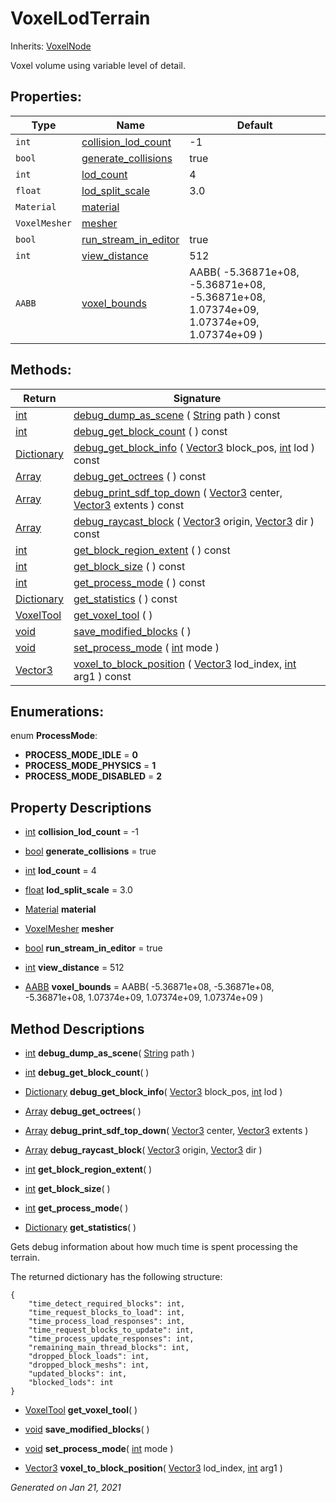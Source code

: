 # VoxelLodTerrain

Inherits: [VoxelNode](VoxelNode.md)


Voxel volume using variable level of detail.

## Properties: 


Type           | Name                                             | Default                                                                                 
-------------- | ------------------------------------------------ | ----------------------------------------------------------------------------------------
`int`          | [collision_lod_count](#i_collision_lod_count)    | -1                                                                                      
`bool`         | [generate_collisions](#i_generate_collisions)    | true                                                                                    
`int`          | [lod_count](#i_lod_count)                        | 4                                                                                       
`float`        | [lod_split_scale](#i_lod_split_scale)            | 3.0                                                                                     
`Material`     | [material](#i_material)                          |                                                                                         
`VoxelMesher`  | [mesher](#i_mesher)                              |                                                                                         
`bool`         | [run_stream_in_editor](#i_run_stream_in_editor)  | true                                                                                    
`int`          | [view_distance](#i_view_distance)                | 512                                                                                     
`AABB`         | [voxel_bounds](#i_voxel_bounds)                  | AABB( -5.36871e+08, -5.36871e+08, -5.36871e+08, 1.07374e+09, 1.07374e+09, 1.07374e+09 ) 
<p></p>

## Methods: 


Return                                                                              | Signature                                                                                                                                                                                                                                   
----------------------------------------------------------------------------------- | --------------------------------------------------------------------------------------------------------------------------------------------------------------------------------------------------------------------------------------------
[int](https://docs.godotengine.org/en/stable/classes/class_int.html)                | [debug_dump_as_scene](#i_debug_dump_as_scene) ( [String](https://docs.godotengine.org/en/stable/classes/class_string.html) path ) const                                                                                                     
[int](https://docs.godotengine.org/en/stable/classes/class_int.html)                | [debug_get_block_count](#i_debug_get_block_count) ( ) const                                                                                                                                                                                 
[Dictionary](https://docs.godotengine.org/en/stable/classes/class_dictionary.html)  | [debug_get_block_info](#i_debug_get_block_info) ( [Vector3](https://docs.godotengine.org/en/stable/classes/class_vector3.html) block_pos, [int](https://docs.godotengine.org/en/stable/classes/class_int.html) lod ) const                  
[Array](https://docs.godotengine.org/en/stable/classes/class_array.html)            | [debug_get_octrees](#i_debug_get_octrees) ( ) const                                                                                                                                                                                         
[Array](https://docs.godotengine.org/en/stable/classes/class_array.html)            | [debug_print_sdf_top_down](#i_debug_print_sdf_top_down) ( [Vector3](https://docs.godotengine.org/en/stable/classes/class_vector3.html) center, [Vector3](https://docs.godotengine.org/en/stable/classes/class_vector3.html) extents ) const 
[Array](https://docs.godotengine.org/en/stable/classes/class_array.html)            | [debug_raycast_block](#i_debug_raycast_block) ( [Vector3](https://docs.godotengine.org/en/stable/classes/class_vector3.html) origin, [Vector3](https://docs.godotengine.org/en/stable/classes/class_vector3.html) dir ) const               
[int](https://docs.godotengine.org/en/stable/classes/class_int.html)                | [get_block_region_extent](#i_get_block_region_extent) ( ) const                                                                                                                                                                             
[int](https://docs.godotengine.org/en/stable/classes/class_int.html)                | [get_block_size](#i_get_block_size) ( ) const                                                                                                                                                                                               
[int](https://docs.godotengine.org/en/stable/classes/class_int.html)                | [get_process_mode](#i_get_process_mode) ( ) const                                                                                                                                                                                           
[Dictionary](https://docs.godotengine.org/en/stable/classes/class_dictionary.html)  | [get_statistics](#i_get_statistics) ( ) const                                                                                                                                                                                               
[VoxelTool](VoxelTool.md)                                                           | [get_voxel_tool](#i_get_voxel_tool) ( )                                                                                                                                                                                                     
[void](#)                                                                           | [save_modified_blocks](#i_save_modified_blocks) ( )                                                                                                                                                                                         
[void](#)                                                                           | [set_process_mode](#i_set_process_mode) ( [int](https://docs.godotengine.org/en/stable/classes/class_int.html) mode )                                                                                                                       
[Vector3](https://docs.godotengine.org/en/stable/classes/class_vector3.html)        | [voxel_to_block_position](#i_voxel_to_block_position) ( [Vector3](https://docs.godotengine.org/en/stable/classes/class_vector3.html) lod_index, [int](https://docs.godotengine.org/en/stable/classes/class_int.html) arg1 ) const           
<p></p>

## Enumerations: 

enum **ProcessMode**: 

- **PROCESS_MODE_IDLE** = **0**
- **PROCESS_MODE_PHYSICS** = **1**
- **PROCESS_MODE_DISABLED** = **2**


## Property Descriptions

- [int](https://docs.godotengine.org/en/stable/classes/class_int.html)<span id="i_collision_lod_count"></span> **collision_lod_count** = -1


- [bool](https://docs.godotengine.org/en/stable/classes/class_bool.html)<span id="i_generate_collisions"></span> **generate_collisions** = true


- [int](https://docs.godotengine.org/en/stable/classes/class_int.html)<span id="i_lod_count"></span> **lod_count** = 4


- [float](https://docs.godotengine.org/en/stable/classes/class_float.html)<span id="i_lod_split_scale"></span> **lod_split_scale** = 3.0


- [Material](https://docs.godotengine.org/en/stable/classes/class_material.html)<span id="i_material"></span> **material**


- [VoxelMesher](VoxelMesher.md)<span id="i_mesher"></span> **mesher**


- [bool](https://docs.godotengine.org/en/stable/classes/class_bool.html)<span id="i_run_stream_in_editor"></span> **run_stream_in_editor** = true


- [int](https://docs.godotengine.org/en/stable/classes/class_int.html)<span id="i_view_distance"></span> **view_distance** = 512


- [AABB](https://docs.godotengine.org/en/stable/classes/class_aabb.html)<span id="i_voxel_bounds"></span> **voxel_bounds** = AABB( -5.36871e+08, -5.36871e+08, -5.36871e+08, 1.07374e+09, 1.07374e+09, 1.07374e+09 )


## Method Descriptions

- [int](https://docs.godotengine.org/en/stable/classes/class_int.html)<span id="i_debug_dump_as_scene"></span> **debug_dump_as_scene**( [String](https://docs.godotengine.org/en/stable/classes/class_string.html) path ) 



- [int](https://docs.godotengine.org/en/stable/classes/class_int.html)<span id="i_debug_get_block_count"></span> **debug_get_block_count**( ) 



- [Dictionary](https://docs.godotengine.org/en/stable/classes/class_dictionary.html)<span id="i_debug_get_block_info"></span> **debug_get_block_info**( [Vector3](https://docs.godotengine.org/en/stable/classes/class_vector3.html) block_pos, [int](https://docs.godotengine.org/en/stable/classes/class_int.html) lod ) 



- [Array](https://docs.godotengine.org/en/stable/classes/class_array.html)<span id="i_debug_get_octrees"></span> **debug_get_octrees**( ) 



- [Array](https://docs.godotengine.org/en/stable/classes/class_array.html)<span id="i_debug_print_sdf_top_down"></span> **debug_print_sdf_top_down**( [Vector3](https://docs.godotengine.org/en/stable/classes/class_vector3.html) center, [Vector3](https://docs.godotengine.org/en/stable/classes/class_vector3.html) extents ) 



- [Array](https://docs.godotengine.org/en/stable/classes/class_array.html)<span id="i_debug_raycast_block"></span> **debug_raycast_block**( [Vector3](https://docs.godotengine.org/en/stable/classes/class_vector3.html) origin, [Vector3](https://docs.godotengine.org/en/stable/classes/class_vector3.html) dir ) 



- [int](https://docs.godotengine.org/en/stable/classes/class_int.html)<span id="i_get_block_region_extent"></span> **get_block_region_extent**( ) 



- [int](https://docs.godotengine.org/en/stable/classes/class_int.html)<span id="i_get_block_size"></span> **get_block_size**( ) 



- [int](https://docs.godotengine.org/en/stable/classes/class_int.html)<span id="i_get_process_mode"></span> **get_process_mode**( ) 



- [Dictionary](https://docs.godotengine.org/en/stable/classes/class_dictionary.html)<span id="i_get_statistics"></span> **get_statistics**( ) 

Gets debug information about how much time is spent processing the terrain.

The returned dictionary has the following structure:

```gdscript
{
	"time_detect_required_blocks": int,
	"time_request_blocks_to_load": int,
	"time_process_load_responses": int,
	"time_request_blocks_to_update": int,
	"time_process_update_responses": int,
	"remaining_main_thread_blocks": int,
	"dropped_block_loads": int,
	"dropped_block_meshs": int,
	"updated_blocks": int,
	"blocked_lods": int
}

```

- [VoxelTool](VoxelTool.md)<span id="i_get_voxel_tool"></span> **get_voxel_tool**( ) 



- [void](#)<span id="i_save_modified_blocks"></span> **save_modified_blocks**( ) 



- [void](#)<span id="i_set_process_mode"></span> **set_process_mode**( [int](https://docs.godotengine.org/en/stable/classes/class_int.html) mode ) 



- [Vector3](https://docs.godotengine.org/en/stable/classes/class_vector3.html)<span id="i_voxel_to_block_position"></span> **voxel_to_block_position**( [Vector3](https://docs.godotengine.org/en/stable/classes/class_vector3.html) lod_index, [int](https://docs.godotengine.org/en/stable/classes/class_int.html) arg1 ) 



_Generated on Jan 21, 2021_
